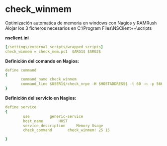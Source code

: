 # check_winmem
Optimización automatica de memoria en windows con Nagios y RAMRush <br/>
Alojar los 3 ficheros necesarios en C:\Program Files\NSClient++\scripts <br/>

<b>nsclient.ini <br/></b>
```yaml
[/settings/external scripts/wrapped scripts]
check_winmem = check_mem.ps1  $ARG1$ $ARG2$ 
```

<b>Definición del comando en Nagios:</b>
```yaml
define command 
{
       command_name	check_winmem 
       command_line	$USER1$/check_nrpe -H $HOSTADDRESS$ -t 60 -n -p 5666 -c check_winmem -a $ARG1$ $ARG2$ 
}
```

<b>Definición del servicio en Nagios:<br/></b>
```yaml
define service
{
        use			generic-service
        host_name		HOST
        service_description     Memory Usage
        check_command		check_winmem! 25 15

}
```
